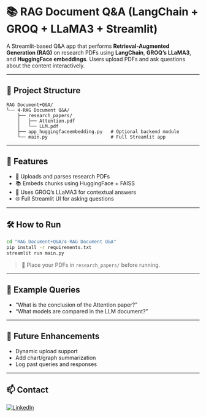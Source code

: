 # 📚 RAG Document Q&A (LangChain + GROQ + LLaMA3 + Streamlit)

A Streamlit-based Q&A app that performs **Retrieval-Augmented Generation (RAG)** on research PDFs using **LangChain**, **GROQ’s LLaMA3**, and **HuggingFace embeddings**. Users upload PDFs and ask questions about the content interactively.

---

## 📂 Project Structure

```
RAG Document+Q&A/
└── 4-RAG Document Q&A/
    ├── research_papers/
    │   ├── Attention.pdf
    │   └── LLM.pdf
    ├── app_huggingfaceembedding.py   # Optional backend module
    └── main.py                       # Full Streamlit app
```

---

## 🚀 Features

- 📄 Uploads and parses research PDFs
- 📚 Embeds chunks using HuggingFace + FAISS
- 🤖 Uses GROQ’s LLaMA3 for contextual answers
- 🌐 Full Streamlit UI for asking questions

---

## 🛠️ How to Run

```bash
cd "RAG Document+Q&A/4-RAG Document Q&A"
pip install -r requirements.txt
streamlit run main.py
```

> 📎 Place your PDFs in `research_papers/` before running.

---

## 💬 Example Queries

- “What is the conclusion of the Attention paper?”
- “What models are compared in the LLM document?”

---

## 🔭 Future Enhancements

- Dynamic upload support
- Add chart/graph summarization
- Log past queries and responses

---



## 📫 Contact

[![LinkedIn](https://img.shields.io/badge/LinkedIn-Aparna-blue?style=flat&logo=linkedin)](https://www.linkedin.com/in/aparna-k-628005167/)
